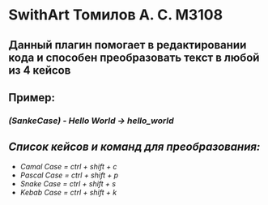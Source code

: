 # SwithArt Томилов А. С. М3108

## **Данный плагин помогает в редактировании кода и способен преобразовать текст в любой из 4 кейсов**

## **Пример:**
### *(SankeCase) - Hello World -> hello_world*

## *Список кейсов и команд для преобразования:*
- *Camal Case = ctrl + shift + c*
- *Pascal Case = ctrl + shift + p*
- *Snake Case = ctrl + shift + s*
- *Kebab Case = ctrl + shift + k*


